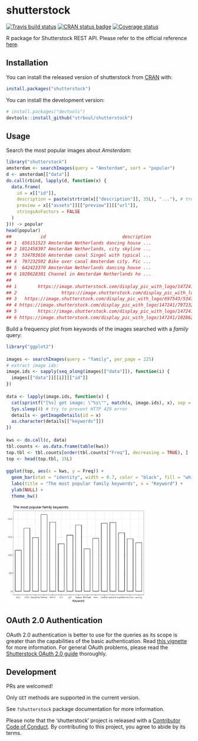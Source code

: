 
<!-- README.md is generated from README.Rmd. Please edit that file -->

# shutterstock

[![Travis build
status](https://travis-ci.org/strboul/shutterstock-r.svg?branch=master)](https://travis-ci.org/strboul/shutterstock-r)
[![CRAN status
badge](https://www.r-pkg.org/badges/version/shutterstock)](https://cran.r-project.org/package=shutterstock)
[![Coverage
status](https://codecov.io/gh/strboul/shutterstock-r/branch/master/graph/badge.svg)](https://codecov.io/github/strboul/shutterstock-r?branch=master)

R package for Shutterstock REST API. Please refer to the official
reference [here](https://api-reference.shutterstock.com/).

## Installation

You can install the released version of shutterstock from
[CRAN](https://cran.r-project.org/package=shutterstock) with:

``` r
install.packages("shutterstock")
```

You can install the development version:

``` r
# install.packages("devtools")
devtools::install_github("strboul/shutterstock")
```

## Usage

Search the most popular images about *Amsterdam*:

``` r
library("shutterstock")
amsterdam <- searchImages(query = "Amsterdam", sort = "popular")
d <- amsterdam[["data"]]
do.call(rbind, lapply(d, function(x) {
  data.frame(
    id = x[["id"]],
    description = paste(strtrim(x[["description"]], 35L), "..."), # truncate description field
    preview = x[["assets"]][["preview"]][["url"]],
    stringsAsFactors = FALSE
  )
})) -> popular
head(popular)
##           id                             description
## 1  656151523 Amsterdam Netherlands dancing house ...
## 2 1012458397 Amsterdam Netherlands, city skyline ...
## 3  534783616 Amsterdam canal Singel with typical ...
## 4  797232592 Bike over canal Amsterdam city. Pic ...
## 5  642423370 Amsterdam Netherlands dancing house ...
## 6 1028628301 Channel in Amsterdam Netherlands ho ...
##                                                                                                                                                                                              preview
## 1        https://image.shutterstock.com/display_pic_with_logo/147241/656151523/stock-photo-amsterdam-netherlands-dancing-houses-over-river-amstel-landmark-in-old-european-city-spring-656151523.jpg
## 2                 https://image.shutterstock.com/display_pic_with_logo/1005848/1012458397/stock-photo-amsterdam-netherlands-city-skyline-at-canal-waterfront-with-spring-tulip-flower-1012458397.jpg
## 3   https://image.shutterstock.com/display_pic_with_logo/697543/534783616/stock-photo-amsterdam-canal-singel-with-typical-dutch-houses-and-houseboats-during-morning-blue-hour-holland-534783616.jpg
## 4 https://image.shutterstock.com/display_pic_with_logo/147241/797232592/stock-photo-bike-over-canal-amsterdam-city-picturesque-town-landscape-in-netherlands-with-view-on-river-amstel-797232592.jpg
## 5        https://image.shutterstock.com/display_pic_with_logo/147241/642423370/stock-photo-amsterdam-netherlands-dancing-houses-over-river-amstel-landmark-in-old-european-city-spring-642423370.jpg
## 6 https://image.shutterstock.com/display_pic_with_logo/147241/1028628301/stock-photo-channel-in-amsterdam-netherlands-houses-river-amstel-landmark-old-european-city-spring-landscape-1028628301.jpg
```

Build a frequency plot from keywords of the images searched with a
*family* query:

``` r
library("ggplot2")

images <- searchImages(query = "family", per_page = 225)
# extract image ids:
image.ids <- sapply(seq_along(images[["data"]]), function(i) {
  images[["data"]][[i]][["id"]]
})

data <- lapply(image.ids, function(x) {
  cat(sprintf("[%s] get image: \"%s\"", match(x, image.ids), x), sep = "\n")
  Sys.sleep(4) # try to prevent HTTP 429 error
  details <- getImageDetails(id = x)
  as.character(details[["keywords"]])
})

kws <- do.call(c, data)
tbl.counts <- as.data.frame(table(kws))
top.tbl <- tbl.counts[order(tbl.counts["Freq"], decreasing = TRUE), ]
top <- head(top.tbl, 15L)

ggplot(top, aes(x = kws, y = Freq)) +
  geom_bar(stat = "identity", width = 0.7, color = "black", fill = "white") +
  labs(title = "The most popular family keywords", x = "Keyword") +
  ylab(NULL) +
  theme_bw()
```

<img src="man/figures/README-plot-1.png" width="75%" height="75%" />

## OAuth 2.0 Authentication

OAuth 2.0 authentication is better to use for the queries as its scope
is greater than the capabilities of the basic authentication. Read [this
vignette](https://cran.r-project.org/web/packages/shutterstock/vignettes/oauth-authentication.html)
for more information. For general OAuth problems, please read the
[Shutterstock OAuth 2.0
guide](https://api-reference.shutterstock.com/#authentication-oauth-authentication-h2)
thoroughly.

## Development

PRs are welcomed\!

Only `GET` methods are supported in the current version.

See `?shutterstock` package documentation for more information.

Please note that the ‘shutterstock’ project is released with a
[Contributor Code of Conduct](CODE_OF_CONDUCT.md). By contributing to
this project, you agree to abide by its terms.

